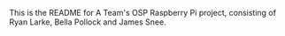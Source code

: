This is the README for A Team's OSP Raspberry Pi project, consisting of Ryan Larke, Bella Pollock and James Snee.
